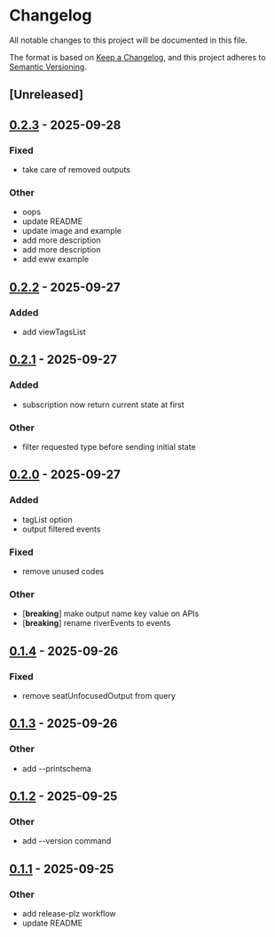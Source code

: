 # Changelog

All notable changes to this project will be documented in this file.

The format is based on [Keep a Changelog](https://keepachangelog.com/en/1.0.0/),
and this project adheres to [Semantic Versioning](https://semver.org/spec/v2.0.0.html).

## [Unreleased]

## [0.2.3](https://github.com/typester/riverql/compare/v0.2.2...v0.2.3) - 2025-09-28

### Fixed

- take care of removed outputs

### Other

- oops
- update README
- update image and example
- add more description
- add more description
- add eww example

## [0.2.2](https://github.com/typester/riverql/compare/v0.2.1...v0.2.2) - 2025-09-27

### Added

- add viewTagsList

## [0.2.1](https://github.com/typester/riverql/compare/v0.2.0...v0.2.1) - 2025-09-27

### Added

- subscription now return current state at first

### Other

- filter requested type before sending initial state

## [0.2.0](https://github.com/typester/riverql/compare/v0.1.4...v0.2.0) - 2025-09-27

### Added

- tagList option
- output filtered events

### Fixed

- remove unused codes

### Other

- [**breaking**] make output name key value on APIs
- [**breaking**] rename riverEvents to events

## [0.1.4](https://github.com/typester/riverql/compare/v0.1.3...v0.1.4) - 2025-09-26

### Fixed

- remove seatUnfocusedOutput from query

## [0.1.3](https://github.com/typester/riverql/compare/v0.1.2...v0.1.3) - 2025-09-26

### Other

- add --printschema

## [0.1.2](https://github.com/typester/riverql/compare/v0.1.1...v0.1.2) - 2025-09-25

### Other

- add --version command

## [0.1.1](https://github.com/typester/riverql/compare/v0.1.0...v0.1.1) - 2025-09-25

### Other

- add release-plz workflow
- update README
